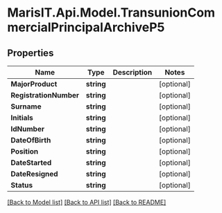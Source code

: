 
# MarisIT.Api.Model.TransunionCommercialPrincipalArchiveP5

## Properties

Name | Type | Description | Notes
------------ | ------------- | ------------- | -------------
**MajorProduct** | **string** |  | [optional] 
**RegistrationNumber** | **string** |  | [optional] 
**Surname** | **string** |  | [optional] 
**Initials** | **string** |  | [optional] 
**IdNumber** | **string** |  | [optional] 
**DateOfBirth** | **string** |  | [optional] 
**Position** | **string** |  | [optional] 
**DateStarted** | **string** |  | [optional] 
**DateResigned** | **string** |  | [optional] 
**Status** | **string** |  | [optional] 

[[Back to Model list]](../README.md#documentation-for-models)
[[Back to API list]](../README.md#documentation-for-api-endpoints)
[[Back to README]](../README.md)

